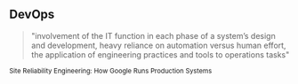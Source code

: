 ## DevOps

> "involvement of the IT function in each phase of a system’s design and development, heavy reliance on automation versus human effort, the application of engineering practices and tools to operations tasks"
>

<small>Site Reliability Engineering: How Google Runs Production Systems</small>